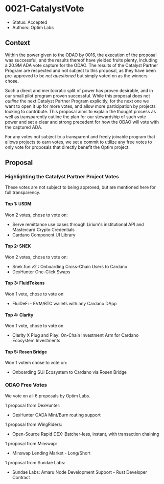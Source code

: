 # 0021-CatalystVote

- Status: Accepted
- Authors: Optim Labs

## Context

Within the power given to the ODAO by 0016, the execution of the proposal was successful, and the results thereof have yielded fruits plenty, including a 20.9M ADA vote capture for the ODAO.
The results of the Catalyst Partner Program are respected and not subject to this proposal, as they have been pre-approved to be *not questioned* but simply voted on as the winners chose. 

Such a direct and meritocratic split of power has proven desirable, and in our small pilot program proven successful. 
While this proposal does not *outline* the next Catalyst Partner Program explicitly, for the next one we want to open it up for more votes, and allow more participation by projects looking to contribute.
This proposal aims to explain the thought process as well as transparently outline the plan for our stewardship of such vote power and set a clear and strong precedent for how the ODAO will vote with the captured ADA.

For any votes not subject to a transparent and freely joinable program that allows projects to earn votes, we set a commit to utilize any free votes to only vote for proposals that directly benefit the Optim project. 

## Proposal

### Highlighting the Catalyst Partner Project Votes

These votes are not subject to being approved, but are mentioned here for full transparency. 

#### Top 1: USDM

Won 2 votes, chose to vote on:
- Serve remittance use cases through Lirium's institutional API and Mastercard Crypto Credentials
- Cardano Component UI Library

#### Top 2: SNEK

Won 2 votes, chose to vote on: 
- Snek.fun v2 : Onboarding Cross-Chain Users to Cardano
- DexHunter One-Click Swaps

#### Top 3: FluidTokens

Won 1 vote, chose to vote on:
- FluiDeFi - EVM/BTC wallets with any Cardano DApp

#### Top 4: Clarity

Won 1 vote, chose to vote on:
- Clarity X Plug and Play: On-Chain Investment Arm for Cardano Ecosystem Investments

#### Top 5: Rosen Bridge

Won 1 votem chose to vote on:
- Onboarding SUI Ecosystem to Cardano via Rosen Bridge

### ODAO Free Votes

We vote on all 6 proposals by Optim Labs.

1 proposal from DexHunter:
- DexHunter OADA Mint/Burn routing support

1 proposal from WingRiders: 
- Open-Source Rapid DEX: Batcher-less, instant, with transaction chaining

1 proposal from Minswap:
- Minswap Lending Market - Long/Short

1 proposal from Sundae Labs:
- Sundae Labs: Amaru Node Development Support - Rust Developer Contract
